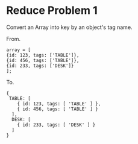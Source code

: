 # Reduce Problem 1

Convert an Array into key by an object's tag name.

From.
```text
array = [
{id: 123, tags: ['TABLE']},
{id: 456, tags: ['TABLE']},
{id: 233, tags: ['DESK']}
];
```
To.
```text
{
 TABLE: [
    { id: 123, tags: [ 'TABLE' ] },
    { id: 456, tags: [ 'TABLE' ] }
  ],
  DESK: [
    { id: 233, tags: [ 'DESK' ] }
  ]
}
```
